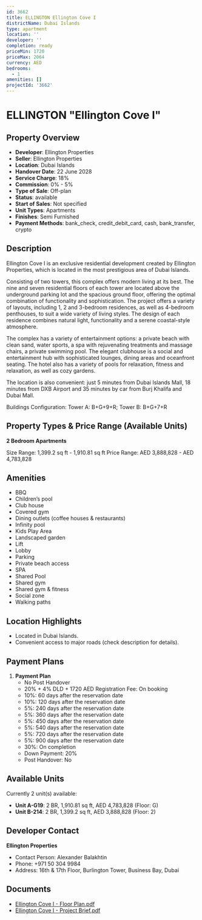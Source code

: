```yaml
---
id: 3662
title: ELLINGTON Ellington Cove I
districtName: Dubai Islands
type: apartment
location: ''
developer: ''
completion: ready
priceMin: 1720
priceMax: 2064
currency: AED
bedrooms:
  - 1
amenities: []
projectId: '3662'
---
```


# ELLINGTON "Ellington Cove I"

## Property Overview
- **Developer**: Ellington Properties
- **Seller**: Ellington Properties
- **Location**: Dubai Islands
- **Handover Date**: 22 June 2028
- **Service Charge**: 18%
- **Commission**: 0% - 5%
- **Type of Sale**: Off-plan
- **Status**: available
- **Start of Sales**: Not specified
- **Unit Types**: Apartments
- **Finishes**: Semi Furnished
- **Payment Methods**: bank_check, credit_debit_card, cash, bank_transfer, crypto

## Description
Ellington Cove I is an exclusive residential development created by Ellington Properties, which is located in the most prestigious area of Dubai Islands.

Consisting of two towers, this complex offers modern living at its best. The nine and seven residential floors of each tower are located above the underground parking lot and the spacious ground floor, offering the optimal combination of functionality and sophistication. The project offers a variety of layouts, including 1, 2 and 3-bedroom residences, as well as 4-bedroom penthouses, to suit a wide variety of living styles. The design of each residence combines natural light, functionality and a serene coastal-style atmosphere.

The complex has a variety of entertainment options: a private beach with clean sand, water sports, a spa with rejuvenating treatments and massage chairs, a private swimming pool. The elegant clubhouse is a social and entertainment hub with sophisticated lounges, dining areas and oceanfront seating. The hotel also has a variety of pools for relaxation, fitness and relaxation, as well as cozy gardens.

The location is also convenient: just 5 minutes from Dubai Islands Mall, 18 minutes from DXB Airport and 35 minutes by car from Burj Khalifa and Dubai Mall.

Buildings Configuration: Tower A: B+G+9+R; Tower B: B+G+7+R

## Property Types & Price Range (Available Units)
**2 Bedroom Apartments**

Size Range: 1,399.2 sq ft - 1,910.81 sq ft
Price Range: AED 3,888,828 - AED 4,783,828

## Amenities
- BBQ
- Children’s pool
- Club house
- Covered gym
- Dining outlets  (coffee houses & restaurants)
- Infinity pool
- Kids Play Area
- Landscaped garden
- Lift
- Lobby
- Parking
- Private beach access
- SPA
- Shared Pool
- Shared gym
- Shared gym & fitness
- Social zone
- Walking paths

## Location Highlights
- Located in Dubai Islands.
- Convenient access to major roads (check description for details).

## Payment Plans
1. **Payment Plan**
   - No Post Handover
   - 20% + 4% DLD + 1720 AED Registration Fee: On booking
   - 10%: 60 days after the reservation date
   - 10%: 120 days after the reservation date
   - 5%: 240 days after the reservation date
   - 5%: 360 days after the reservation date
   - 5%: 450 days after the reservation date
   - 5%: 540 days after the reservation date
   - 5%: 720 days after the reservation date
   - 5%: 900 days after the reservation date
   - 30%: On completion
   - Down Payment: 20%
   - Post Handover: No

## Available Units
Currently 2 unit(s) available:
- **Unit A-G19**: 2 BR, 1,910.81 sq ft, AED 4,783,828 (Floor: G)
- **Unit B-214**: 2 BR, 1,399.2 sq ft, AED 3,888,828 (Floor: 2)

## Developer Contact
**Ellington Properties**
- Contact Person: Alexander Balakhtin
- Phone: +971 50 304 9984
- Address: 16th & 17th Floor, Burlington Tower, Business Bay, Dubai

## Documents
- [Ellington Cove I - Floor Plan.pdf](https://cdn.geniemap.net/2024/12/12/bJqKDu5IRhY7QeLtTubtcrDS2z6LH6VIDckanof5.pdf)
- [Ellington Cove I - Project Brief.pdf](https://cdn.geniemap.net/2024/12/12/peTL6BB9vVxkowKJ7yDbSpQ0qJzBv45LqWWOCHod.pdf)
